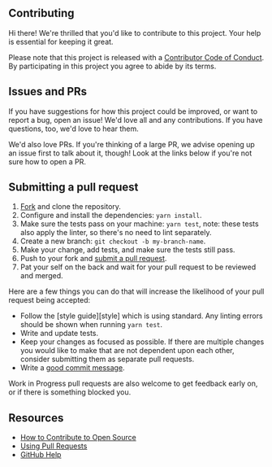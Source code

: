 ## Contributing

[fork]: /fork
[pr]: /compare
[code-of-conduct]: CODE_OF_CONDUCT.md

Hi there! We're thrilled that you'd like to contribute to this project. Your help is essential for keeping it great.

Please note that this project is released with a [Contributor Code of Conduct][code-of-conduct]. By participating in this project you agree to abide by its terms.

## Issues and PRs

If you have suggestions for how this project could be improved, or want to report a bug, open an issue! We'd love all and any contributions. If you have questions, too, we'd love to hear them.

We'd also love PRs. If you're thinking of a large PR, we advise opening up an issue first to talk about it, though! Look at the links below if you're not sure how to open a PR.

## Submitting a pull request

1. [Fork][fork] and clone the repository.
1. Configure and install the dependencies: `yarn install`.
1. Make sure the tests pass on your machine: `yarn test`, note: these tests also apply the linter, so there's no need to lint separately.
1. Create a new branch: `git checkout -b my-branch-name`.
1. Make your change, add tests, and make sure the tests still pass.
1. Push to your fork and [submit a pull request][pr].
1. Pat your self on the back and wait for your pull request to be reviewed and merged.

Here are a few things you can do that will increase the likelihood of your pull request being accepted:

- Follow the [style guide][style] which is using standard. Any linting errors should be shown when running `yarn test`.
- Write and update tests.
- Keep your changes as focused as possible. If there are multiple changes you would like to make that are not dependent upon each other, consider submitting them as separate pull requests.
- Write a [good commit message](http://tbaggery.com/2008/04/19/a-note-about-git-commit-messages.html).

Work in Progress pull requests are also welcome to get feedback early on, or if there is something blocked you.

## Resources

- [How to Contribute to Open Source](https://opensource.guide/how-to-contribute/)
- [Using Pull Requests](https://help.github.com/articles/about-pull-requests/)
- [GitHub Help](https://help.github.com)
